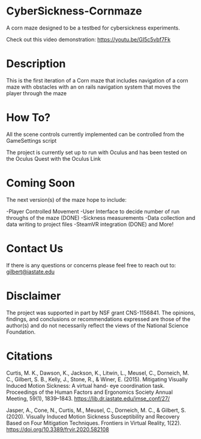 # CyberSickness-Cornmaze
A corn maze designed to be a testbed for cybersickness experiments.

Check out this video demonstration: https://youtu.be/GI5c5vbf7Fk

# Description

This is the first iteration of a Corn maze that includes navigation of a corn maze with obstacles with an on rails navigation system that moves the player through the maze

# How To?

All the scene controls currently implemented can be controlled from the GameSettings script

The project is currently set up to run with Oculus and has been tested on the Oculus Quest with the Oculus Link

# Coming Soon

The next version(s) of the maze hope to include:

-Player Controlled Movement
-User Interface to decide number of run throughs of the maze (DONE)
-Sickness measurements
-Data collection and data writing to project files
-SteamVR integration (DONE)
and More!

# Contact Us

If there is any questions or concerns please feel free to reach out to: gilbert@iastate.edu

# Disclaimer

The project was supported in part by NSF grant CNS-1156841. The opinions, findings, and conclusions or recommendations expressed are those of the author(s) and do not necessarily reflect the views of the National Science Foundation.

# Citations
Curtis, M. K., Dawson, K., Jackson, K., Litwin, L., Meusel, C., Dorneich, M. C., Gilbert, S. B., Kelly, J., Stone, R., & Winer, E. (2015). Mitigating Visually Induced Motion Sickness: A virtual hand- eye coordination task. Proceedings of the Human Factors and Ergonomics Society Annual Meeting, 59(1), 1839–1843. https://lib.dr.iastate.edu/imse_conf/27/

Jasper, A., Cone, N., Curtis, M., Meusel, C., Dorneich, M. C., & Gilbert, S. (2020). Visually Induced Motion Sickness Susceptibility and Recovery Based on Four Mitigation Techniques. Frontiers in Virtual Reality, 1(22). https://doi.org/10.3389/frvir.2020.582108
